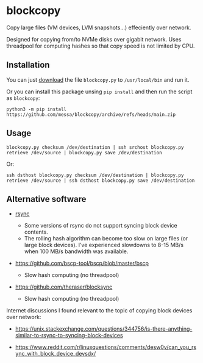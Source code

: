 blockcopy
=========

Copy large files (VM devices, LVM snapshots...) effeciently over network.

Designed for copying from/to NVMe disks over gigabit network.
Uses threadpool for computing hashes so that copy speed is not limited by CPU.


Installation
------------

You can just [download](https://raw.githubusercontent.com/messa/blockcopy/main/blockcopy.py) the file `blockcopy.py` to `/usr/local/bin` and run it.

Or you can install this package unsing `pip install` and then run the script as `blockcopy`:

```shell
python3 -m pip install https://github.com/messa/blockcopy/archive/refs/heads/main.zip
```


Usage
-----

```shell
blockcopy.py checksum /dev/destination | ssh srchost blockcopy.py retrieve /dev/source | blockcopy.py save /dev/destination
```

Or:

```shell
ssh dsthost blockcopy.py checksum /dev/destination | blockcopy.py retrieve /dev/source | ssh dsthost blockcopy.py save /dev/destination
```


Alternative software
--------------------

- [rsync](https://rsync.samba.org/)

  - Some versions of rsync do not support syncing block device contents.
  - The rolling hash algorithm can become too slow on large files (or large block devices).
    I've experienced slowdowns to 8-15 MB/s when 100 MB/s bandwidth was available.

- https://github.com/bscp-tool/bscp/blob/master/bscp

  - Slow hash computing (no threadpool)

- https://github.com/theraser/blocksync

  - Slow hash computing (no threadpool)

Internet discussions I found relevant to the topic of copying block devices over network:

- https://unix.stackexchange.com/questions/344756/is-there-anything-similar-to-rsync-to-syncing-block-devices

- https://www.reddit.com/r/linuxquestions/comments/desw0v/can_you_rsync_with_block_device_devsdx/
